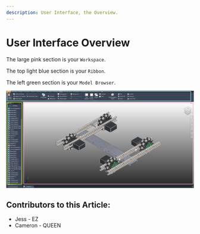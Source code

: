 ```yaml
---
description: User Interface, the Overview.
---
```


# User Interface Overview

The large pink section is your `Workspace`.&#x20;

The top light blue section is your `Ribbon`.&#x20;

The left green section is your `Model Browser`.&#x20;

![Naming Parts of the CAD](../../../.gitbook/assets/highlighted-colors.png)



## Contributors to this Article:

* Jess - EZ
* Cameron - QUEEN
